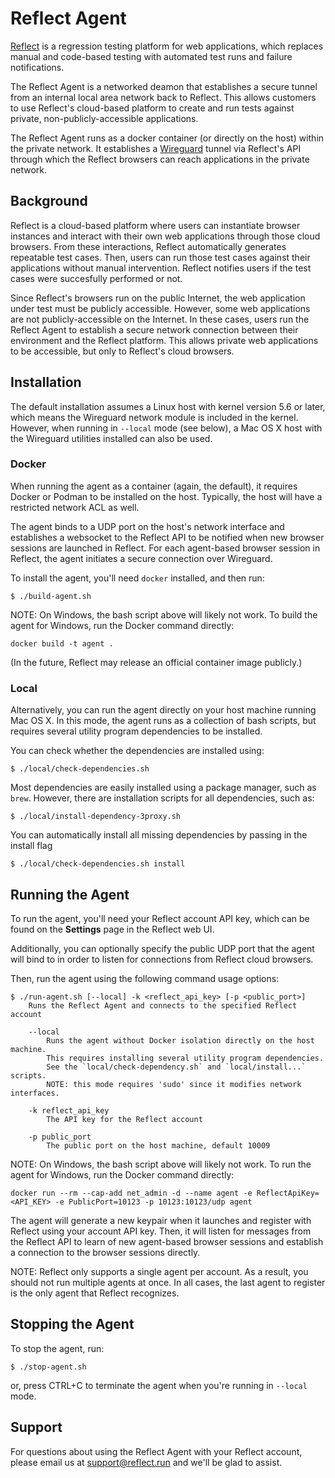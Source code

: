 # Reflect Agent

[Reflect](https://reflect.run) is a regression testing platform for web applications,
which replaces manual and code-based testing with automated test runs and failure notifications.

The Reflect Agent is a networked deamon that establishes a secure tunnel
from an internal local area network back to Reflect.
This allows customers to use Reflect's cloud-based platform
to create and run tests against private, non-publicly-accessible applications.

The Reflect Agent runs as a docker container (or directly on the host) within the private network.
It establishes a [Wireguard](https://www.wireguard.com/) tunnel via Reflect's API
through which the Reflect browsers can reach applications in the private network.

## Background

Reflect is a cloud-based platform where users can instantiate browser instances and
interact with their own web applications through those cloud browsers.
From these interactions, Reflect automatically generates repeatable test cases.
Then, users can run those test cases against their applications without manual intervention.
Reflect notifies users if the test cases were succesfully performed or not.

Since Reflect's browsers run on the public Internet, the web application under test must be publicly accessible.
However, some web applications are not publicly-accessible on the Internet.
In these cases, users run the Reflect Agent to establish a secure network connection
between their environment and the Reflect platform.
This allows private web applications to be accessible, but only to Reflect's cloud browsers.

## Installation

The default installation assumes a Linux host with kernel version 5.6 or later,
which means the Wireguard network module is included in the kernel.
However, when running in `--local` mode (see below),
a Mac OS X host with the Wireguard utilities installed can also be used.

### Docker

When running the agent as a container (again, the default),
it requires Docker or Podman to be installed on the host.
Typically, the host will have a restricted network ACL as well.

The agent binds to a UDP port on the host's network interface and
establishes a websocket to the Reflect API to be notified when new browser sessions are launched in Reflect.
For each agent-based browser session in Reflect,
the agent initiates a secure connection over Wireguard.

To install the agent, you'll need `docker` installed, and then run:

```
$ ./build-agent.sh
```

NOTE: On Windows, the bash script above will likely not work.
To build the agent for Windows, run the Docker command directly:
```
docker build -t agent .
```

(In the future, Reflect may release an official container image publicly.)

### Local

Alternatively, you can run the agent directly on your host machine running Mac OS X.
In this mode, the agent runs as a collection of bash scripts,
but requires several utility program dependencies to be installed.

You can check whether the dependencies are installed using:

```
$ ./local/check-dependencies.sh
```

Most dependencies are easily installed using a package manager, such as `brew`.
However, there are installation scripts for all dependencies, such as:

```
$ ./local/install-dependency-3proxy.sh
```

You can automatically install all missing dependencies by passing in the install flag
```
$ ./local/check-dependencies.sh install
```

## Running the Agent

To run the agent, you'll need your Reflect account API key,
which can be found on the __Settings__ page in the Reflect web UI.

Additionally, you can optionally specify the public UDP port that the agent
will bind to in order to listen for connections from Reflect cloud browsers.

Then, run the agent using the following command usage options:

```
$ ./run-agent.sh [--local] -k <reflect_api_key> [-p <public_port>]
	Runs the Reflect Agent and connects to the specified Reflect account

	--local
		Runs the agent without Docker isolation directly on the host machine.
		This requires installing several utility program dependencies.
		See the `local/check-dependency.sh` and `local/install...` scripts.
		NOTE: this mode requires 'sudo' since it modifies network interfaces.

	-k reflect_api_key
		The API key for the Reflect account

	-p public_port
		The public port on the host machine, default 10009
```

NOTE: On Windows, the bash script above will likely not work.
To run the agent for Windows, run the Docker command directly:
```
docker run --rm --cap-add net_admin -d --name agent -e ReflectApiKey=<API_KEY> -e PublicPort=10123 -p 10123:10123/udp agent
```

The agent will generate a new keypair when it launches and
register with Reflect using your account API key.
Then, it will listen for messages from the Reflect API to learn of new agent-based browser sessions
and establish a connection to the browser sessions directly.

NOTE: Reflect only supports a single agent per account.
As a result, you should not run multiple agents at once.
In all cases, the last agent to register is the only agent that Reflect recognizes.

## Stopping the Agent

To stop the agent, run:

```
$ ./stop-agent.sh
```

or, press CTRL+C to terminate the agent when you're running in `--local` mode.

## Support

For questions about using the Reflect Agent with your Reflect account,
please email us at support@reflect.run and we'll be glad to assist.
